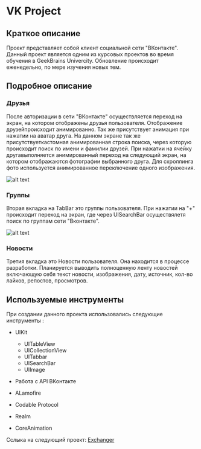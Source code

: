# VK Project
## Краткое описание
Проект представляет собой клиент социальной сети "ВКонтакте". Данный проект является одним из курсовых проектов во время 
обучения в GeekBrains Univercity. Обновление происходит еженедельно, по мере изучения новых тем.
## Подробное описание
### Друзья
  После авторизации в сети "ВКонтакте" осуществляется переход на экран, на котором отображены друзья пользователя. 
Отображение друзейпроисходит анимированно. Так же присутствует анимация при нажатии на аватар друга. На данном экране так же присутствуеткастомная анимированная строка поиска, через которую происходит поиск по имени и фамилии друзей. При нажатии на ячейку другавыполняется анимированный переход на следующий экран, на котором отображаются фотографии выбранного друга. Для скроллинга фото используется анимированное переключение одного изображения.

![alt text](https://sun1-85.userapi.com/01-fJh-VY4GEHvHqhAEPHt4UH0TadhR2OCTBbw/Jvi91Up0ChY.jpg)

### Группы
  Вторая вкладка на TabBar это группы пользователя. При нажатии на "+" происходит переход на экран, где через UISearchBar
осуществялетя поиск по группам сети "Вконтакте".

![alt text](https://sun1-47.userapi.com/rN7uaosW_h3eTKClTaPGVeKrb7DSstfASCGCGA/SaXv-cf9Kvc.jpg)

### Новости
  Третия вкладка это Новости пользователя. Она находится в процессе разработки. Планируется выводить полноценную ленту новостей
включающую себя текст новости, изображения, дату, источник, кол-во лайков, репостов, просмотров.

## Используемые инструменты

При создании данного проекта использовались следующие инструменты :

- UIKit
  + UITableView
  + UICollectionView
  + UITabbar
  + UISearchBar
  + UIImage

- Работа с API ВКонтакте
- ALamofire
- Codable Protocol
- Realm
- CoreAnimation


Сслыка на следующий проект: [Exchanger](https://github.com/Arrankar/Examples)
